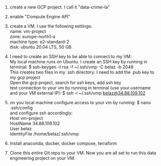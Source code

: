 1. create a new GCP project. I call it "data-crime-la"  
2. enable "Compute Engine API"  
3. create a VM. I use the following settings:  
   name: vm-project  
   zone: europe-north1-a  
   machine type: e2-standard-2  
   disk: ubuntu 20.04 LTS, 50 GB  
4. I need to create an SSH key to be able to connect to my VM:  
   My local machine runs on Ubuntu. I create an SSH key by running in terminal: $ ssh-keygen -t rsa -f ~/.ssh/vmp -C belaz -b 2048  
   This creates two files in my .ssh directory: I need to add the .pub key to my gcp project  
   Open the gcp project, search for ssh keys, add ssh key  
   test connection to your vm by running in terminal (use your username and your VM external IP): $ ssh -i ~/.ssh/vmp belaz@34.88.109.102  
   
5. on you local machine configure access to your vm by running: $ nano .ssh/config  
   and configure ssh accordingly:  
   Host vm-project  
    HostName 34.88.109.102  
    User belaz  
    IdentityFile /home/belaz/.ssh/vmp  

6. Install anaconda, docker, docker compose, terraform  
7. Clone this entire Git repo to your VM. Now you are all set to run this data engineering project on your VM.
